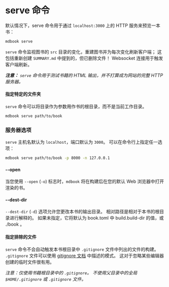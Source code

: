 #   serve 命令

默认情况下，serve 命令用于通过 `localhost:3000` 上的 HTTP 服务来预览一本书：

```bash
mdbook serve
```

`serve` 命令监视图书的 `src` 目录的变化，重建图书并为每次变化刷新客户端； 这包括重新创建 `SUMMARY.md` 中提到的，但已删除文件！ Websocket 连接用于触发客户端刷新。

***注意：*** *`serve` 命令用于测试书籍的 HTML 输出，并不打算成为网站的完整 HTTP 服务器。*

#### 指定特定的文件夹

`serve` 命令可以将目录作为参数用作书的根目录，而不是当前工作目录。

```bash
mdbook serve path/to/book
```

### 服务器选项

`serve` 主机名默认为 `localhost`，端口默认为 `3000`。 可以在命令行上指定任一选项：

```bash
mdbook serve path/to/book -p 8000 -n 127.0.0.1 
```

#### --open

当您使用 `--open` (`-o`) 标志时，`mdbook` 将在构建后在您的默认 Web 浏览器中打开渲染的书。


#### --dest-dir

`--dest-dir` (`-d`) 选项允许您更改本书的输出目录。 相对路径是相对于本书的根目录进行解释的。 如果未指定，它将默认为 book.toml 中 build.build-dir 的值，或 ./book 。

#### 指定排除的文件

`serve` 命令不会自动触发本书根目录中 `.gitignore` 文件中列出的文件的构建。 `.gitignore` 文件可以使用 [gitignore
文档](https://git-scm.com/docs/gitignore) 中描述的模式。 这对于忽略某些编辑器创建的临时文件很有用。

_注意：仅使用书籍根目录中的 `.gitignore`。 不使用父目录中的全局 `$HOME/.gitignore` 或 `.gitignore` 文件。_
